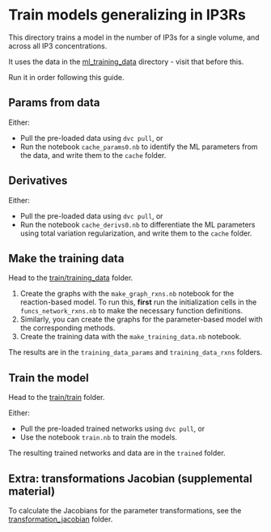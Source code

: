 # Train models generalizing in IP3Rs

This directory trains a model in the number of IP3s for a single volume, and across all IP3 concentrations.

It uses the data in the [ml_training_data](../stochastic_simulations/ml_training_data) directory - visit that before this.

Run it in order following this guide.

## Params from data

Either:
* Pull the pre-loaded data using `dvc pull`, or
* Run the notebook `cache_params0.nb` to identify the ML parameters from the data, and write them to the `cache` folder.

## Derivatives

Either:
* Pull the pre-loaded data using `dvc pull`, or
* Run the notebook `cache_derivs0.nb` to differentiate the ML parameters using total variation regularization, and write them to the `cache` folder.

## Make the training data

Head to the [train/training_data](train/training_data) folder.
1. Create the graphs with the `make_graph_rxns.nb` notebook for the reaction-based model. To run this, **first** run the initialization cells in the `funcs_network_rxns.nb` to make the necessary function definitions.
2. Similarly, you can create the graphs for the parameter-based model with the corresponding methods.
3. Create the training data with the `make_training_data.nb` notebook.

The results are in the `training_data_params` and `training_data_rxns` folders.

## Train the model

Head to the [train/train](train/train) folder.

Either:
* Pull the pre-loaded trained networks using `dvc pull`, or
* Use the notebook `train.nb` to train the models.

The resulting trained networks and data are in the `trained` folder.

## Extra: transformations Jacobian (supplemental material)

To calculate the Jacobians for the parameter transformations, see the [transformation_jacobian](transformation_jacobian) folder.
